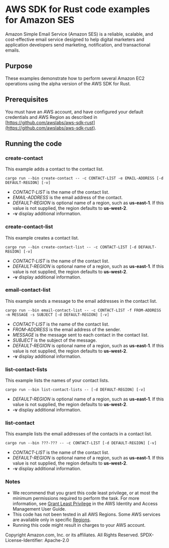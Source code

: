 # AWS SDK for Rust code examples for Amazon SES

Amazon Simple Email Service (Amazon SES) is  a reliable, scalable, and cost-effective email service designed to help digital marketers and application developers send marketing, notification, and transactional emails.

## Purpose

These examples demonstrate how to perform several Amazon EC2 operations using the alpha version of the AWS SDK for Rust.

## Prerequisites

You must have an AWS account, and have configured your default credentials and AWS Region as described in [https://github.com/awslabs/aws-sdk-rust](https://github.com/awslabs/aws-sdk-rust).

## Running the code

### create-contact

This example adds a contact to the contact list. 

`cargo run --bin create-contact -- -c CONTACT-LIST -e EMAIL-ADDRESS [-d DEFAULT-REGION] [-v]`

- _CONTACT-LIST_ is the name of the contact list.
- _EMAIL-ADDRESS_ is the email address of the contact.
- _DEFAULT-REGION_ is optional name of a region, such as __us-east-1__.
  If this value is not supplied, the region defaults to __us-west-2__.
- __-v__ display additional information.  

### create-contact-list

This example creates a contact list.

`cargo run --bin create-contact-list -- -c CONTACT-LIST [-d DEFAULT-REGION] [-v]`

- _CONTACT-LIST_ is the name of the contact list.
- _DEFAULT-REGION_ is optional name of a region, such as __us-east-1__.
  If this value is not supplied, the region defaults to __us-west-2__.
- __-v__ display additional information.  

### email-contact-list

This example sends a message to the email addresses in the contact list.

`cargo run --bin email-contact-list -- -c CONTACT-LIST -f FROM-ADDRESS -m MESSAGE -s SUBJECT [-d DEFAULT-REGION] [-v]`

- _CONTACT-LIST_ is the name of the contact list.
- _FROM-ADDRESS_ is the email address of the sender.
- _MESSAGE_ is the message sent to each contact in the contact list.
- _SUBJECT_ is the subject of the message.
- _DEFAULT-REGION_ is optional name of a region, such as __us-east-1__.
  If this value is not supplied, the region defaults to __us-west-2__.
- __-v__ display additional information.  

### list-contact-lists

This example lists the names of your contact lists.

`cargo run --bin list-contact-lists -- [-d DEFAULT-REGION] [-v]`

- _DEFAULT-REGION_ is optional name of a region, such as __us-east-1__.
  If this value is not supplied, the region defaults to __us-west-2__.
- __-v__ display additional information.  

### list-contact

This example lists the email addresses of the contacts in a contact list.

`cargo run --bin ???-??? -- -c CONTACT-LIST [-d DEFAULT-REGION] [-v]`

- _CONTACT-LIST_ is the name of the contact list.
- _DEFAULT-REGION_ is optional name of a region, such as __us-east-1__.
  If this value is not supplied, the region defaults to __us-west-2__.
- __-v__ display additional information.  

### Notes

- We recommend that you grant this code least privilege,
  or at most the minimum permissions required to perform the task.
  For more information, see
  [Grant Least Privilege](https://docs.aws.amazon.com/IAM/latest/UserGuide/best-practices.html#grant-least-privilege)
  in the AWS Identity and Access Management User Guide.
- This code has not been tested in all AWS Regions.
  Some AWS services are available only in specific
  [Regions](https://aws.amazon.com/about-aws/global-infrastructure/regional-product-services).
- Running this code might result in charges to your AWS account.

Copyright Amazon.com, Inc. or its affiliates. All Rights Reserved. SPDX-License-Identifier: Apache-2.0
